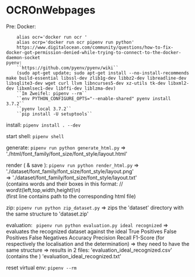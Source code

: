 # OCROnWebpages

Pre:
    Docker:
        
        alias ocr='docker run ocr '
        alias ocrp='docker run ocr pipenv run python'
        https://www.digitalocean.com/community/questions/how-to-fix-docker-got-permission-denied-while-trying-to-connect-to-the-docker-daemon-socket
    pyenv:
        ``https://github.com/pyenv/pyenv/wiki``
        (sudo apt-get update; sudo apt-get install --no-install-recommends make build-essential libssl-dev zlib1g-dev libbz2-dev libreadline-dev libsqlite3-dev wget curl llvm libncurses5-dev xz-utils tk-dev libxml2-dev libxmlsec1-dev libffi-dev liblzma-dev)
        ``Im Zweifel: pipenv --rm``
        ``env PYTHON_CONFIGURE_OPTS="--enable-shared" pyenv install 3.7.2``
        ``pyenv local 3.7.2``
        ``pip install -U setuptools``

install:
`` pipenv install . --dev ``

start shell:
`` pipenv shell ``

generate:
`` pipenv run python generate_html.py ``
    => './html/font_family/font_size/font_style/layout.html'

render ( & save ):
`` pipenv run python render_html.py ``
    => './dataset/font_family/font_size/font_style/layout.png'  
    => './dataset/font_family/font_size/font_style/layout.txt'  
        (contains words and their boxes in this format: // word\t(left,top,width,height)\n)  
        (first line contains path to the corresponding html file)

zip:
`` pipenv run python zip_dataset.py ``
    => zips the 'dataset' directory with the same structure to 'dataset.zip'

evaluation:
`` pipenv run python evaluation.py ideal recognized``
    => evaluates the recognized dataset against the ideal
        True Positives 
        False Positives
        False Negatives
        Accuracy
        Precision
        Recall
        F1-Score
        (for respectively the localisation and the determination)
    => they need to have the same structure
    => results in 2 files:
        'evaluation_ideal_recognized.csv'
            (contains the )
        'evaluation_ideal_recognized.txt'


reset virtual env:
``pipenv --rm``
